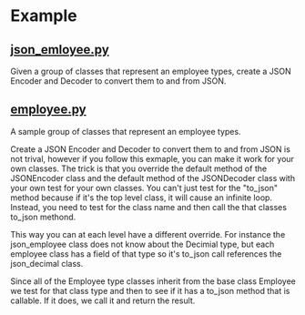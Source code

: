 # Example

## [json_emloyee.py](json_employee.py)

Given a group of classes that represent an employee types, create a JSON Encoder and Decoder to convert them to and from
JSON.

## [employee.py](employee.py)
A sample group of classes that represent an employee types.

Create a JSON Encoder and Decoder to convert them to and from JSON is not trival, however
if you follow this exmaple, you can make it work for your own classes. The trick is that
you override the default method of the JSONEncoder class and the default method of the JSONDecoder class
with your own test for your own classes. You can't just test for the "to_json" method because if it's the top level
class, it will cause an infinite loop. Instead, you need to test for the class name and then call the that classes
to_json methond.

This way you can at each level have a different override. For instance the json_employee class does not know about the
Decimial type, but each employee class has a field of that type so it's to_json call references the json_decimal class.

Since all of the Employee type classes inherit from the base class Employee we test for that class type and then to see
if it has a to_json method that is callable. If it does, we call it and return the result.
